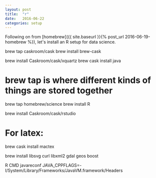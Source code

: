 ```yaml
---
layout: post
title:  "r"
date:   2016-06-22
categories: setup
---
```

Following on from [homebrew]({{ site.baseurl }}{% post_url 2016-06-19-homebrew %}), let's install an R setup for data science.


brew tap caskroom/cask
brew install brew-cask

brew install Caskroom/cask/xquartz
brew cask install java

# brew tap is where different kinds of things are stored together
brew tap homebrew/science
brew install R

brew install Caskroom/cask/rstudio

# For latex:
brew cask install mactex

brew install libsvg curl libxml2 gdal geos boost

R CMD javareconf JAVA_CPPFLAGS=-I/System/Library/Frameworks/JavaVM.framework/Headers

